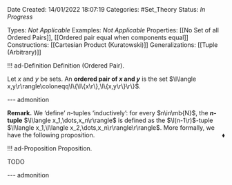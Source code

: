 <br />
<br />

Date Created: 14/01/2022 18:07:19
Categories: #Set_Theory 
Status: _In Progress_

Types: _Not Applicable_
Examples: _Not Applicable_ 
Properties: [[No Set of all Ordered Pairs]], [[Ordered pair equal when components equal]]
Constructions: [[Cartesian Product (Kuratowski)]]
Generalizations: [[Tuple (Arbitrary)]]

!!! ad-Definition Definition (Ordered Pair).

Let $x$ and $y$ be sets. An **ordered pair of $x$ and $y$** is the set $\l\langle x,y\r\rangle\coloneqq\l\{\l\{x\r\},\l\{x,y\r\}\r\}$.

--- admonition

**Remark.** We $\textrm{`}$define$\textrm{'}$ $n$-tuples $\textrm{`}$inductively$\textrm{'}$: for every $n\in\mb{N}$, the **$n$-tuple** $\l\langle x_1,\dots,x_n\r\rangle$ is defined as the $\l(n-1\r)$-tuple $\l\langle x_1,\l\langle x_2,\dots,x_n\r\rangle\r\rangle$. More formally, we have the following proposition.<span style="float:right;">$\blacklozenge$</span>

!!! ad-Proposition Proposition.

TODO

--- admonition
